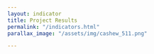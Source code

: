 ```yaml
---
layout: indicator
title: Project Results
permalink: "/indicators.html"
parallax_image: "/assets/img/cashew_511.png"

---
```

